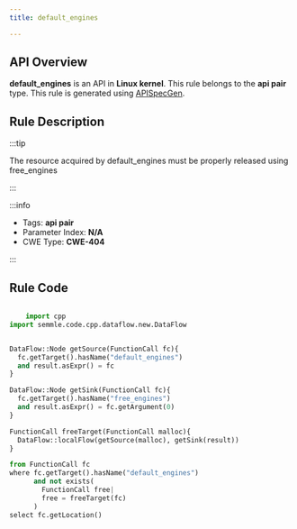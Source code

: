 ```yaml
---
title: default_engines

---
```



## API Overview
**default_engines** is an API in **Linux kernel**. This rule belongs to the **api pair** type. This rule is generated using [APISpecGen](../../tools/APISpecGen).
## Rule Description

:::tip

The resource acquired by default_engines must be properly released using free_engines

:::

:::info

- Tags: **api pair**
- Parameter Index: **N/A**
- CWE Type: **CWE-404**

:::

## Rule Code
```python

    import cpp
import semmle.code.cpp.dataflow.new.DataFlow


DataFlow::Node getSource(FunctionCall fc){
  fc.getTarget().hasName("default_engines")
  and result.asExpr() = fc
}

DataFlow::Node getSink(FunctionCall fc){
  fc.getTarget().hasName("free_engines")
  and result.asExpr() = fc.getArgument(0)
}

FunctionCall freeTarget(FunctionCall malloc){
  DataFlow::localFlow(getSource(malloc), getSink(result))
}

from FunctionCall fc
where fc.getTarget().hasName("default_engines")
      and not exists(
        FunctionCall free| 
        free = freeTarget(fc)
      )
select fc.getLocation()

    
```